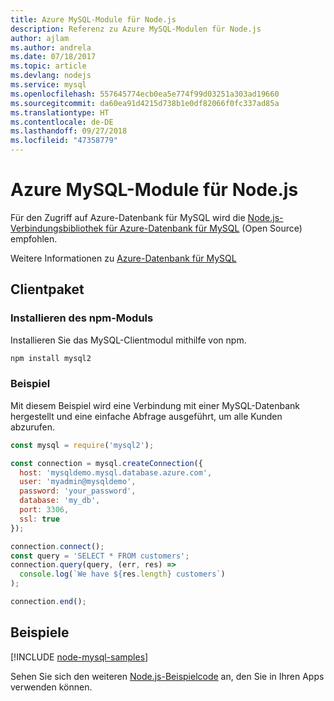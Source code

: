 ```yaml
---
title: Azure MySQL-Module für Node.js
description: Referenz zu Azure MySQL-Modulen für Node.js
author: ajlam
ms.author: andrela
ms.date: 07/18/2017
ms.topic: article
ms.devlang: nodejs
ms.service: mysql
ms.openlocfilehash: 557645774ecb0ea5e774f99d03251a303ad19660
ms.sourcegitcommit: da60ea91d4215d738b1e0df82066f0fc337ad85a
ms.translationtype: HT
ms.contentlocale: de-DE
ms.lasthandoff: 09/27/2018
ms.locfileid: "47358779"
---
```

# <a name="azure-mysql-modules-for-nodejs"></a>Azure MySQL-Module für Node.js

Für den Zugriff auf Azure-Datenbank für MySQL wird die [Node.js-Verbindungsbibliothek für Azure-Datenbank für MySQL](https://github.com/sidorares/node-mysql2) (Open Source) empfohlen. 

Weitere Informationen zu [Azure-Datenbank für MySQL](https://docs.microsoft.com/azure/MySQL/)

## <a name="client-package"></a>Clientpaket

### <a name="install-the-npm-module"></a>Installieren des npm-Moduls

Installieren Sie das MySQL-Clientmodul mithilfe von npm.

```bash
npm install mysql2
```   

### <a name="example"></a>Beispiel

Mit diesem Beispiel wird eine Verbindung mit einer MySQL-Datenbank hergestellt und eine einfache Abfrage ausgeführt, um alle Kunden abzurufen.

```javascript
const mysql = require('mysql2');

const connection = mysql.createConnection({
  host: 'mysqldemo.mysql.database.azure.com',
  user: 'myadmin@mysqldemo',
  password: 'your_password',
  database: 'my_db',
  port: 3306,
  ssl: true
});

connection.connect();
const query = 'SELECT * FROM customers';
connection.query(query, (err, res) =>
  console.log(`We have ${res.length} customers`)
);

connection.end();
```

## <a name="samples"></a>Beispiele

[!INCLUDE [node-mysql-samples](../docs-ref-conceptual/includes/mysql-samples.md)]

Sehen Sie sich den weiteren [Node.js-Beispielcode](https://azure.microsoft.com/resources/samples/?platform=nodejs) an, den Sie in Ihren Apps verwenden können.
